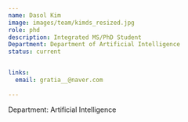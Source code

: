 ```yaml
---
name: Dasol Kim
image: images/team/kimds_resized.jpg
role: phd
description: Integrated MS/PhD Student
Department: Department of Artificial Intelligence
status: current


links:
  email: gratia__@naver.com
  
---
```


Department: Artificial Intelligence
